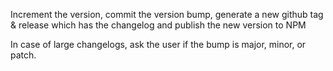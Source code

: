 Increment the version, commit the version bump, generate a new github tag & release which has the changelog and publish the new version to NPM

In case of large changelogs, ask the user if the bump is major, minor, or patch.
